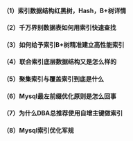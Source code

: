#### **（1）索引数据结构红黑树，Hash，B+树详情**

#### **（2）千万界别数据表如何用索引快速查找**

#### **（3）如何给予索引B+树精准建立高性能索引**

#### **（4）联合索引底层数据结构又是怎么样的**

#### **（5）聚集索引与覆盖索引到底是什么**

#### **（6）Mysql最左前缀优化原则是怎么回事**

#### **（7）为什么DBA总推荐使用自增主键做索引**

#### **（8）Mysql索引优化军规**